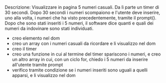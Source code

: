 Descrizione:
Visualizzare in pagina 5 numeri casuali.
Da lì parte un timer di 30 secondi.
Dopo 30 secondi i numeri scompaiono e l'utente deve inserire, uno alla volta, i numeri che ha visto precedentemente, tramite il prompt().
Dopo che sono stati inseriti i 5 numeri, il software dice quanti e quali dei numeri da indovinare sono stati individuati.

- creo elemento nel dom
- creo un array con i numeri casuali da ricordare e li visualizzo nel dom
- creo il timer
- creo una funzione in cui al termine del timer spariscono i numeri, e creo un altro array in cui, con un ciclo for, chiedo i 5 numeri da inserire all'utente tramite prompt
- verifico tramite condizione se i numeri inseriti sono uguali a quelli apparsi, e li visualizzo nel dom